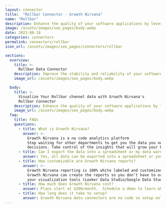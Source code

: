 ```yaml
---
layout: connector
title:  "Rollbar Connector - Growth Nirvana"
name: "Rollbar"
description: Enhance the quality of your software applications by leveraging the power of Rollbar. Monitor and analyze error data, diagnose issues, and ensure the smooth operation of your applications. With Rollbar, you can minimize downtime and deliver exceptional user experiences.
image: /assets/images/seo_pages/body.webp
date: 2023-08-18
categories: connectors
permalink: connectors/rollbar
icon_url: /assets/images/seo_pages/connectors/rollbar

sections:
  overview:
    title: >-
      Rollbar Data Connector
    description: Improve the stability and reliability of your software applications with the Rollbar connector. Easily track and monitor errors and exceptions in real-time, allowing you to proactively identify and resolve issues. Streamline your debugging process and provide a seamless user experience with Rollbar.
    image_url: /assets/images/seo_pages/body.webp

  body:
    title: >-
      Visualize Your Rollbar channel data with Growth Nirvana's
      Rollbar Connector
    description: Enhance the quality of your software applications by leveraging the power of Rollbar. Monitor and analyze error data, diagnose issues, and ensure the smooth operation of your applications. With Rollbar, you can minimize downtime and deliver exceptional user experiences.
    image_url: /assets/images/seo_pages/body.webp
  faq:
    title: FAQs
    questions:
      - title: What is Growth Nirvana?
        answer: >-
          Growth Nirvana is a no code analytics platform 
          Stop waiting for other departments to get you the data you need to make critical business 
          decisions. Take control of the insights that will grow your business.
      - title: Can I export the data into a spreadsheet or my data warehouse?
        answer: Yes, all data can be exported into a spreadsheet or your data warehouse (Google BigQuery, AWS, Snowflake, Azure, etc)
      - title: How customizable are Growth Nirvana reports?
        answer: >-
          Growth Nirvana reporting is 100% white labeled and customized to your specifications.
          Growth Nirvana can create the reports so you don’t have to or you can connect
          your visualization tools (Looker Data Studio/Google Data Studio, Tableau, PowerBI, etc) to Growth Nirvana.
      - title: How much does Growth Nirvana cost?
        answer: Plans start at $200/month.  Schedule a demo to learn what plan is best for you.
      - title: How long does it take to setup?
        answer: Growth Nirvana data connectors are no code so setup only requires a few clicks.
---
```

